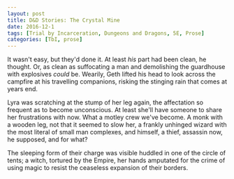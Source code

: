 ```yaml
---
layout: post
title: D&D Stories: The Crystal Mine
date: 2016-12-1
tags: [Trial by Incarceration, Dungeons and Dragons, 5E, Prose]
categories: [TbI, prose]
---
```


It wasn't easy, but they'd done it. At least _his_ part had been clean, he thought. Or, as clean as suffocating a man and demolishing the guardhouse with explosives _could_ be. Wearily, Geth lifted his head to look across the campfire at his travelling companions, risking the stinging rain that comes at years end.

Lyra was scratching at the stump of her leg again, the affectation so frequent as to become unconscious. At least she'll have someone to share her frustrations with now. What a motley crew we've become. A monk with a wooden leg, not that it seemed to slow her, a frankly unhinged wizard with the most literal of small man complexes, and himself, a thief, assassin now, he supposed, and for what?

The sleeping form of their charge was visible huddled in one of the circle of tents; a witch, tortured by the Empire, her hands amputated for the crime of using magic to resist the ceaseless expansion of their borders.
